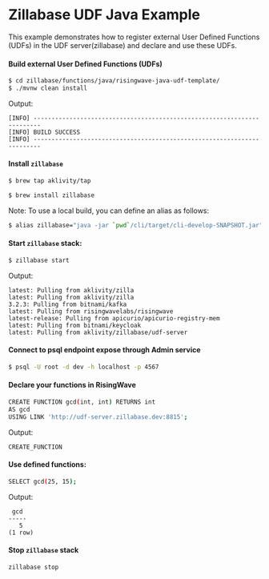 # Zillabase UDF Java Example

This example demonstrates how to register external User Defined Functions (UDFs) in the UDF server(zillabase) and declare and use these UDFs.

#### Build external User Defined Functions (UDFs)

```bash
$ cd zillabase/functions/java/risingwave-java-udf-template/
$ ./mvnw clean install
```

Output:

```text
[INFO] ------------------------------------------------------------------------
[INFO] BUILD SUCCESS
[INFO] ------------------------------------------------------------------------
```

#### Install `zillabase`

```bash
$ brew tap aklivity/tap

$ brew install zillabase
```

Note: To use a local build, you can define an alias as follows:

```bash
$ alias zillabase="java -jar `pwd`/cli/target/cli-develop-SNAPSHOT.jar"
```

#### Start `zillabase` stack:

```bash
$ zillabase start
```

Output:

```text
latest: Pulling from aklivity/zilla
latest: Pulling from aklivity/zilla
3.2.3: Pulling from bitnami/kafka
latest: Pulling from risingwavelabs/risingwave
latest-release: Pulling from apicurio/apicurio-registry-mem
latest: Pulling from bitnami/keycloak
latest: Pulling from aklivity/zillabase/udf-server
```

#### Connect to psql endpoint expose through Admin service

```bash
$ psql -U root -d dev -h localhost -p 4567
```
#### Declare your functions in RisingWave

```bash
CREATE FUNCTION gcd(int, int) RETURNS int
AS gcd
USING LINK 'http://udf-server.zillabase.dev:8815';
```

Output:

```text
CREATE_FUNCTION
```

#### Use defined functions:

```bash
SELECT gcd(25, 15);
```

Output:

```text
 gcd
-----
   5
(1 row)
```

#### Stop `zillabase` stack

```bash
zillabase stop
```

